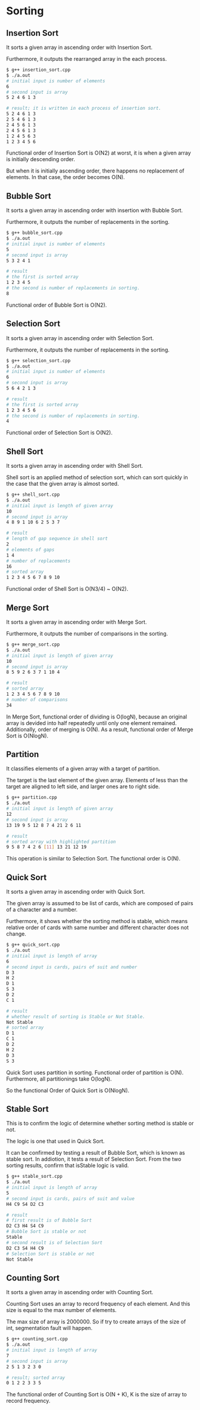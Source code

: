 # Sorting

## Insertion Sort

It sorts a given array in ascending order with Insertion Sort.

Furthermore, it outputs the rearranged array in the each process.

```bash
$ g++ insertion_sort.cpp
$ ./a.out
# initial input is number of elements
6
# second input is array
5 2 4 6 1 3

# result; it is written in each process of insertion sort.
5 2 4 6 1 3
2 5 4 6 1 3
2 4 5 6 1 3
2 4 5 6 1 3
1 2 4 5 6 3
1 2 3 4 5 6
```

Functional order of Insertion Sort is O(N2) at worst, it is when a given array is initially descending order.

But when it is initially ascending order, there happens no replacement of elements.
In that case, the order becomes O(N).

## Bubble Sort

It sorts a given array in ascending order with insertion with Bubble Sort.

Furthermore, it outputs the number of replacements in the sorting.

```bash
$ g++ bubble_sort.cpp
$ ./a.out
# initial input is number of elements
5
# second input is array
5 3 2 4 1

# result
# the first is sorted array
1 2 3 4 5
# the second is number of replacements in sorting.
8
```

Functional order of Bubble Sort is O(N2).

## Selection Sort

It sorts a given array in ascending order with Selection Sort.

Furthermore, it outputs the number of replacements in the sorting.

```bash
$ g++ selection_sort.cpp
$ ./a.out
# initial input is number of elements
6
# second input is array
5 6 4 2 1 3

# result
# the first is sorted array
1 2 3 4 5 6
# the second is number of replacements in sorting.
4
```

Functional order of Selection Sort is O(N2).

## Shell Sort

It sorts a given array in ascending order with Shell Sort.

Shell sort is an applied method of selection sort, which can sort quickly in the case that the given array is almost sorted.

```bash
$ g++ shell_sort.cpp
$ ./a.out
# initial input is length of given array
10
# second input is array
4 8 9 1 10 6 2 5 3 7

# result
# length of gap sequence in shell sort
2
# elements of gaps
1 4
# number of replacements
16
# sorted array
1 2 3 4 5 6 7 8 9 10
```

Functional order of Shell Sort is O(N3/4) ~ O(N2).

## Merge Sort

It sorts a given array in ascending order with Merge Sort.

Furthermore, it outputs the number of comparisons in the sorting.

```bash
$ g++ merge_sort.cpp
$ ./a.out
# initial input is length of given array
10
# second input is array
8 5 9 2 6 3 7 1 10 4

# result
# sorted array
1 2 3 4 5 6 7 8 9 10
# number of comparisons
34
```

In Merge Sort, functional order of dividing is O(logN), because an original array is devided into half repeatedly until only one element remained.
Additionally, order of merging is O(N).
As a result, functional order of Merge Sort is O(NlogN).

## Partition

It classifies elements of a given array with a target of partition.

The target is the last element of the given array.
Elements of less than the target are aligned to left side, and larger ones are to right side.

```bash
$ g++ partition.cpp
$ ./a.out
# initial input is length of given array
12
# second input is array
13 19 9 5 12 8 7 4 21 2 6 11

# result
# sorted array with highlighted partition
9 5 8 7 4 2 6 [11] 13 21 12 19
```

This operation is similar to Selection Sort.
The functional order is O(N).

## Quick Sort

It sorts a given array in ascending order with Quick Sort.

The given array is assumed to be list of cards,
which are composed of pairs of a character and a number.

Furthermore, it shows whether the sorting method is stable,
which means relative order of cards with same number and different character does not change.

```bash
$ g++ quick_sort.cpp
$ ./a.out
# initial input is length of array
6
# second input is cards, pairs of suit and number
D 3
H 2
D 1
S 3
D 2
C 1

# result
# whether result of sorting is Stable or Not Stable.
Not Stable
# sorted array
D 1
C 1
D 2
H 2
D 3
S 3
```

Quick Sort uses partition in sorting.
Functional order of partition is O(N).
Furthermore, all partitionings take O(logN).

So the functional Order of Quick Sort is O(NlogN).

## Stable Sort

This is to confirm the logic of determine whether sorting method is stable or not.

The logic is one that used in Quick Sort.

It can be confirmed by testing a result of Bubble Sort, which is known as stable sort.
In addiotion, it tests a result of Selection Sort.
From the two sorting results, confirm that isStable logic is valid.

```bash
$ g++ stable_sort.cpp
$ ./a.out
# initial input is length of array
5
# second input is cards, pairs of suit and value
H4 C9 S4 D2 C3

# result
# first result is of Bubble Sort
D2 C3 H4 S4 C9
# Bubble Sort is stable or not
Stable
# second result is of Selection Sort
D2 C3 S4 H4 C9
# Selection Sort is stable or not
Not Stable
```

## Counting Sort

It sorts a given array in ascending order with Counting Sort.

Counting Sort uses an array to record frequency of each element.
And this size is equal to the max number of elements.

The max size of array is 2000000.
So if try to create arrays of the size of int, segmentation fault will happen.

```bash
$ g++ counting_sort.cpp
$ ./a.out
# initial input is length of array
7
# second input is array
2 5 1 3 2 3 0

# result; sorted array
0 1 2 2 3 3 5
```

The functional order of Counting Sort is O(N + K),
K is the size of array to record frequency.
